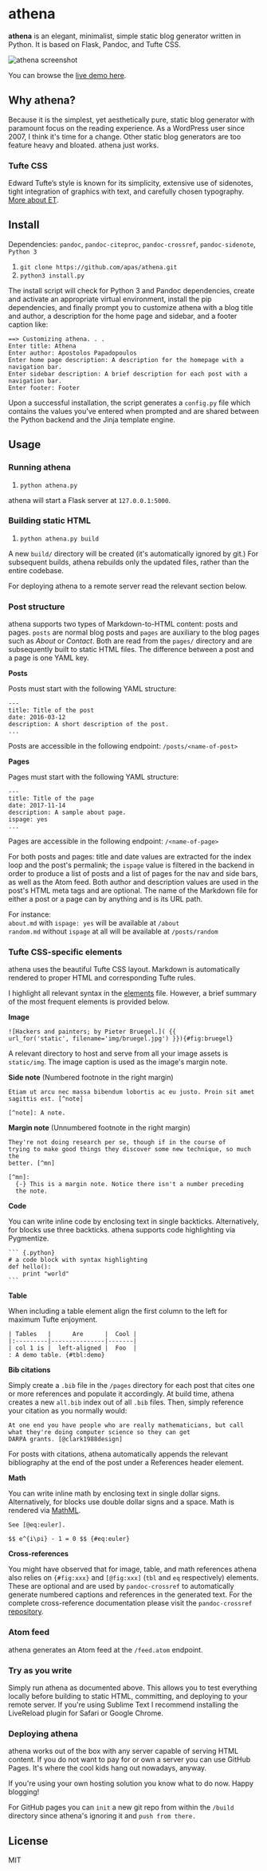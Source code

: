 # athena

**athena** is an elegant, minimalist, simple static blog generator
written in Python. It is based on Flask, Pandoc, and Tufte CSS.

![athena screenshot](/static/athena.png)

You can browse the [live demo here][demo].

## Why athena?

Because it is the simplest, yet aesthetically pure, static blog generator with
paramount focus on the reading experience. As a WordPress user since 2007, I
think it's time for a change. Other static blog generators are too feature
heavy and bloated. athena just works.

### Tufte CSS

Edward Tufte’s style is known for its simplicity, extensive use of sidenotes,
tight integration of graphics with text, and carefully chosen typography.
[More about ET][et].

## Install

Dependencies: `pandoc`, `pandoc-citeproc`, `pandoc-crossref`,
`pandoc-sidenote`, `Python 3`

1. `git clone https://github.com/apas/athena.git`
1. `python3 install.py`

The install script will check for Python 3 and Pandoc dependencies, create
and activate an appropriate virtual environment, install the pip dependencies,
and finally prompt you to customize athena with a blog title and author, a
description for the home page and sidebar, and a footer caption like:

``` {.bash}
==> Customizing athena. . .
Enter title: Athena
Enter author: Apostolos Papadopoulos
Enter home page description: A description for the homepage with a navigation bar.
Enter sidebar description: A brief description for each post with a navigation bar.
Enter footer: Footer
```

Upon a successful installation, the script generates a `config.py` file which
contains the values you've entered when prompted and are shared between
the Python backend and the Jinja template engine.

## Usage

### Running athena

1. `python athena.py`

athena will start a Flask server at `127.0.0.1:5000`.

### Building static HTML

1. `python athena.py build`

A new `build/` directory will be created (it's automatically ignored by git.)
For subsequent builds, athena rebuilds only the updated files, rather than the
entire codebase.

For deploying athena to a remote server read the relevant section below.

### Post structure

athena supports two types of Markdown-to-HTML content: posts and pages.
`posts` are normal blog posts and `pages` are auxiliary to the blog pages such
as _About_ or _Contact_. Both are read from the `pages/` directory and are
subsequently built to static HTML files. The difference between a post and a
page is one YAML key.

**Posts**

Posts must start with the following YAML structure:

    ---
    title: Title of the post
    date: 2016-03-12
    description: A short description of the post.
    ...

Posts are accessible in the following endpoint: `/posts/<name-of-post>`

**Pages**

Pages must start with the following YAML structure:

    ---
    title: Title of the page
    date: 2017-11-14
    description: A sample about page.
    ispage: yes
    ...

Pages are accessible in the following endpoint: `/<name-of-page>`

For both posts and pages: title and date values are extracted for the index
loop and the post's permalink; the `ispage` value is filtered in the backend
in order to produce a list of posts and a list of pages for the nav and side
bars, as well as the Atom feed. Both author and description values are
used in the post's HTML meta tags and are optional. The name of the Markdown
file for either a post or a page can by anything and is its URL path.

For instance: \
`about.md` with `ispage: yes` will be available at `/about` \
`random.md` without `ispage` at all will be available at `/posts/random`

### Tufte CSS-specific elements

athena uses the beautiful Tufte CSS layout. Markdown is automatically rendered
to proper HTML and corresponding Tufte rules.

I highlight all relevant syntax in the [elements][elems] file. However, a
brief summary of the most frequent elements is provided below.

**Image**

    ![Hackers and painters; by Pieter Bruegel.]( {{
    url_for('static', filename='img/bruegel.jpg') }}){#fig:bruegel}

A relevant directory to host and serve from all your image assets is
`static/img`. The image caption is used as the image's margin note.

**Side note** (Numbered footnote in the right margin)

    Etiam ut arcu nec massa bibendum lobortis ac eu justo. Proin sit amet
    sagittis est. [^note]

    [^note]: A note.

**Margin note** (Unnumbered footnote in the right margin)

    They're not doing research per se, though if in the course of
    trying to make good things they discover some new technique, so much the
    better. [^mn]

    [^mn]:
      {-} This is a margin note. Notice there isn't a number preceding
      the note.

**Code**

You can write inline code by enclosing text in single backticks.
Alternatively, for blocks use three backticks. athena supports code
highlighting via Pygmentize. 

    ``` {.python}
    # a code block with syntax highlighting
    def hello():
        print "world"
    ```

**Table**

When including a table element align the first column to the left for maximum
Tufte enjoyment.

    | Tables   |      Are      |  Cool |
    |:---------|---------------|-------|
    | col 1 is |  left-aligned |  Foo  |
    : A demo table. {#tbl:demo}

**Bib citations**

Simply create a `.bib` file in the `/pages` directory for each post that
cites one or more references and populate it accordingly. At build time,
athena creates a new `all.bib` index out of all `.bib` files. Then, simply
reference your citation as you normally would:

    At one end you have people who are really mathematicians, but call
    what they're doing computer science so they can get
    DARPA grants. [@clark1988design]

For posts with citations, athena automatically appends the relevant
bibliography at the end of the post under a References header element.

**Math**

You can write inline math by enclosing text in single dollar signs.
Alternatively, for blocks use double dollar signs and a space. Math is
rendered via [MathML][mml].

    See [@eq:euler].

    $$ e^{i\pi} - 1 = 0 $$ {#eq:euler}

**Cross-references**

You might have observed that for image, table, and math references
athena also relies on `{#fig:xxx}` and `[@fig:xxx]` (`tbl` and `eq`
respectively) elements. These are optional and are used by `pandoc-crossref`
to automatically generate numbered captions and references in the generated
text. For the complete cross-reference documentation please visit the
`pandoc-crossref` [repository][pdcf].

### Atom feed

athena generates an Atom feed at the `/feed.atom` endpoint.

### Try as you write

Simply run athena as documented above. This allows you to test everything
locally before building to static HTML, committing, and deploying to your
remote server. If you're using Sublime Text I recommend installing the
LiveReload plugin for Safari or Google Chrome.

### Deploying athena

athena works out of the box with any server capable of serving HTML content.
If you do not want to pay for or own a server you can use GitHub Pages. It's
where the cool kids hang out nowadays, anyway.

If you're using your own hosting solution you know what to do now. Happy
blogging!

For GitHub pages you can `init` a new git repo from within the `/build`
directory since athena's ignoring it and `push from there.`

## License

MIT

[et]: https://en.wikipedia.org/wiki/Edward_Tufte
[demo]: https://apas.github.io/athena/
[elems]: https://raw.githubusercontent.com/apas/athena/pandoc/pages/elements.md
[mml]: https://www.w3.org/Math/whatIsMathML.html
[pdcf]: https://github.com/lierdakil/pandoc-crossref
